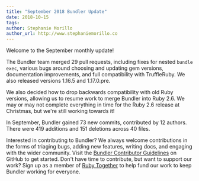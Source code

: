 ```yaml
---
title: "September 2018 Bundler Update"
date: 2018-10-15
tags:
author: Stephanie Morillo
author_url: http://www.stephaniemorillo.co
---
```


Welcome to the September monthly update!

The Bundler team merged 29 pull requests, including fixes for nested `bundle exec`, various bugs around choosing and updating gem versions, documentation improvements, and full compatibility with TruffleRuby. We also released versions 1.16.5 and 1.17.0.pre.

We also decided how to drop backwards compatibility with old Ruby versions, allowing us to resume work to merge Bundler into Ruby 2.6. We may or may not complete everything in time for the Ruby 2.6 release at Christmas, but we're still working towards it!

In September, Bundler gained 73 new commits, contributed by 12 authors. There were 419 additions and 151 deletions across 40 files.

Interested in contributing to Bundler? We always welcome contributions in the forms of triaging bugs, adding new features, writing docs, and engaging with the wider community. Visit the [Bundler Contributor Guidelines](https://github.com/bundler/bundler/blob/master/doc/contributing/README.md) on GitHub to get started. Don't have time to contribute, but want to support our work? Sign up as a member of [Ruby Together](https://rubytogether.org) to help fund our work to keep Bundler working for everyone.
